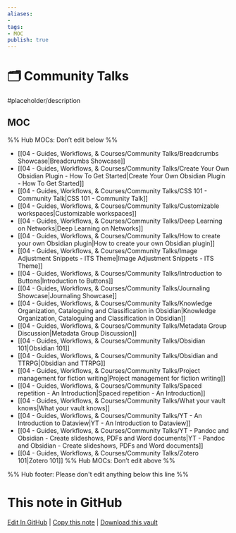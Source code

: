 ```yaml
---
aliases:
- 
tags:
- MOC
publish: true
---
```


# 🗂️ Community Talks

#placeholder/description 

## MOC

%% Hub MOCs: Don’t edit below  %%
-  [[04 - Guides, Workflows, & Courses/Community Talks/Breadcrumbs Showcase|Breadcrumbs Showcase]]
-  [[04 - Guides, Workflows, & Courses/Community Talks/Create Your Own Obsidian Plugin - How To Get Started|Create Your Own Obsidian Plugin - How To Get Started]]
-  [[04 - Guides, Workflows, & Courses/Community Talks/CSS 101 - Community Talk|CSS 101 - Community Talk]]
-  [[04 - Guides, Workflows, & Courses/Community Talks/Customizable workspaces|Customizable workspaces]]
-  [[04 - Guides, Workflows, & Courses/Community Talks/Deep Learning on Networks|Deep Learning on Networks]]
-  [[04 - Guides, Workflows, & Courses/Community Talks/How to create your own Obsidian plugin|How to create your own Obsidian plugin]]
-  [[04 - Guides, Workflows, & Courses/Community Talks/Image Adjustment Snippets - ITS Theme|Image Adjustment Snippets - ITS Theme]]
-  [[04 - Guides, Workflows, & Courses/Community Talks/Introduction to Buttons|Introduction to Buttons]]
-  [[04 - Guides, Workflows, & Courses/Community Talks/Journaling Showcase|Journaling Showcase]]
-  [[04 - Guides, Workflows, & Courses/Community Talks/Knowledge Organization, Cataloguing and Classification in Obsidian|Knowledge Organization, Cataloguing and Classification in Obsidian]]
-  [[04 - Guides, Workflows, & Courses/Community Talks/Metadata Group Discussion|Metadata Group Discussion]]
-  [[04 - Guides, Workflows, & Courses/Community Talks/Obsidian 101|Obsidian 101]]
-  [[04 - Guides, Workflows, & Courses/Community Talks/Obsidian and TTRPG|Obsidian and TTRPG]]
-  [[04 - Guides, Workflows, & Courses/Community Talks/Project management for fiction writing|Project management for fiction writing]]
-  [[04 - Guides, Workflows, & Courses/Community Talks/Spaced repetition - An Introduction|Spaced repetition - An Introduction]]
-  [[04 - Guides, Workflows, & Courses/Community Talks/What your vault knows|What your vault knows]]
-  [[04 - Guides, Workflows, & Courses/Community Talks/YT - An Introduction to Dataview|YT - An Introduction to Dataview]]
-  [[04 - Guides, Workflows, & Courses/Community Talks/YT - Pandoc and Obsidian - Create slideshows, PDFs and Word documents|YT - Pandoc and Obsidian - Create slideshows, PDFs and Word documents]]
-  [[04 - Guides, Workflows, & Courses/Community Talks/Zotero 101|Zotero 101]]
%% Hub MOCs: Don’t edit above  %%

%% Hub footer: Please don't edit anything below this line %%

# This note in GitHub

<span class="git-footer">[Edit In GitHub](https://github.dev/obsidian-community/obsidian-hub/blob/main/04%20-%20Guides%2C%20Workflows%2C%20%26%20Courses/Community%20Talks/%F0%9F%97%82%EF%B8%8F%20Community%20Talks.md "git-hub-edit-note") | [Copy this note](https://raw.githubusercontent.com/obsidian-community/obsidian-hub/main/04%20-%20Guides%2C%20Workflows%2C%20%26%20Courses/Community%20Talks/%F0%9F%97%82%EF%B8%8F%20Community%20Talks.md "git-hub-copy-note") | [Download this vault](https://github.com/obsidian-community/obsidian-hub/archive/refs/heads/main.zip "git-hub-download-vault") </span>